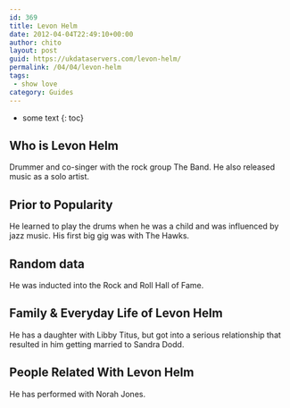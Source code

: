 ```yaml
---
id: 369
title: Levon Helm
date: 2012-04-04T22:49:10+00:00
author: chito
layout: post
guid: https://ukdataservers.com/levon-helm/
permalink: /04/04/levon-helm
tags:
 - show love
category: Guides
---
```


* some text
{: toc}


## Who is  Levon Helm
                  
                  
                  
Drummer and co-singer with the rock group The Band. He also released music as a solo artist.
                  
                
                
                
## Prior to Popularity 
                  
                  
                  
He learned to play the drums when he was a child and was influenced by jazz music. His first big gig was with The Hawks.
                  
                
                
                
## Random data 
                  
                  
                  
He was inducted into the Rock and Roll Hall of Fame.
                  
                
                
                
## Family & Everyday Life of Levon Helm
                  
                  
                  
He has a daughter with Libby Titus, but got into a serious relationship that resulted in him getting married to Sandra Dodd.
                  
                
                
                
## People Related With  Levon Helm
                  
                  
                  
He has performed with Norah Jones.
                  
                
              
            
          
          
          
    
    
  
